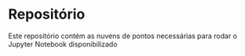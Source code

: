 # Repositório
Este repositório contém as nuvens de pontos necessárias para rodar o Jupyter Notebook disponibilizado
